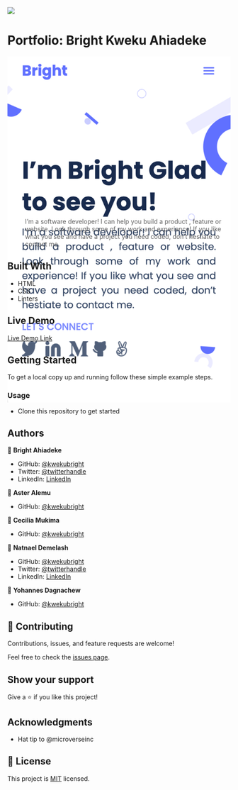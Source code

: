 ![](https://img.shields.io/badge/Microverse-blueviolet)

# Portfolio: Bright Kweku Ahiadeke

<div style="height: 350px">

  ![screenshot](./images/screenshot.png)
  
</div>

> I’m a software developer! I can help you build a product , feature or website. Look through some of my work and experience! If you like what you see and have a project you need coded, don’t hestiate to contact me.


## Built With

- HTML
- CSS
- Linters

## Live Demo

[Live Demo Link](https://kwekubright.github.io/portfolio/)

## Getting Started

To get a local copy up and running follow these simple example steps.

### Usage

- Clone this repository to get started

## Authors

👤 **Bright Ahiadeke**

- GitHub: [@kwekubright](https://github.com/kwekubright)
- Twitter: [@twitterhandle](https://twitter.com/kwekubright_)
- LinkedIn: [LinkedIn](https://linkedin.com/in/kwekubright)

👤 **Aster Alemu**

- GitHub: [@kwekubright](https://github.com/aster-alemu)

👤 **Cecilia Mukima**

- GitHub: [@kwekubright](https://github.com/c3c1l1a)

👤 **Natnael Demelash**

- GitHub: [@kwekubright](https://github.com/NatiDeme)
- Twitter: [@twitterhandle](https://twitter.com/kwekubright_)
- LinkedIn: [LinkedIn](https://linkedin.com/in/kwekubright)

👤 **Yohannes Dagnachew**

- GitHub: [@kwekubright](https://github.com/yohannesdagnachew)

## 🤝 Contributing

Contributions, issues, and feature requests are welcome!

Feel free to check the [issues page](../../issues/).

## Show your support

Give a ⭐️ if you like this project!

## Acknowledgments

- Hat tip to @microverseinc


## 📝 License

This project is [MIT](./MIT.md) licensed.